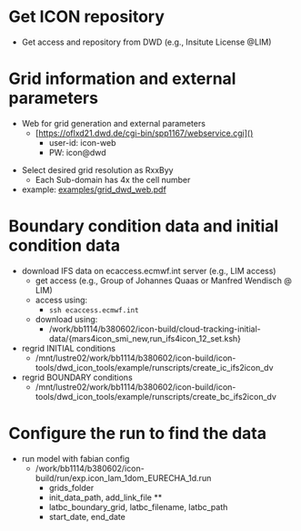 # Get ICON repository

- Get access and repository from DWD (e.g., Insitute License @LIM)

# Grid information and external parameters

- Web for grid generation and external parameters 
	- [https://oflxd21.dwd.de/cgi-bin/spp1167/webservice.cgi]()
	    + user-id: 	icon-web
	    + PW: icon@dwd
+ Select desired grid resolution as RxxByy
    + Each Sub-domain has 4x the cell number
+ example:  [examples/grid_dwd_web.pdf]()

# Boundary condition data and initial condition data

+ download IFS data on ecaccess.ecmwf.int server (e.g., LIM access)
    - get access (e.g., Group of Johannes Quaas or Manfred Wendisch @ LIM)
    - access using: 
        - `ssh ecaccess.ecmwf.int`
    - download using:
        - /work/bb1114/b380602/icon-build/cloud-tracking-initial-data/{mars4icon_smi_new,run_ifs4icon_12_set.ksh}
+ regrid INITIAL conditions
    + /mnt/lustre02/work/bb1114/b380602/icon-build/icon-tools/dwd_icon_tools/example/runscripts/create_ic_ifs2icon_dv
+ regrid BOUNDARY conditions
    + /mnt/lustre02/work/bb1114/b380602/icon-build/icon-tools/dwd_icon_tools/example/runscripts/create_bc_ifs2icon_dv


# Configure the run to find the data

+ run model with fabian config
    + /work/bb1114/b380602/icon-build/run/exp.icon_lam_1dom_EURECHA_1d.run
        - grids_folder
        - init_data_path, add_link_file **
        - latbc_boundary_grid, latbc_filename, latbc_path
        - start_date, end_date
